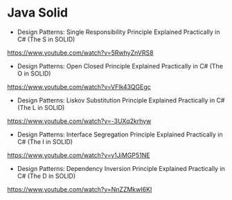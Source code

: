 # Java Solid

- Design Patterns: Single Responsibility Principle Explained Practically in C# (The S in SOLID)

https://www.youtube.com/watch?v=5RwhyZnVRS8

- Design Patterns: Open Closed Principle Explained Practically in C# (The O in SOLID)

https://www.youtube.com/watch?v=VFlk43QGEgc

- Design Patterns: Liskov Substitution Principle Explained Practically in C# (The L in SOLID)

https://www.youtube.com/watch?v=-3UXq2krhyw

- Design Patterns: Interface Segregation Principle Explained Practically in C# (The I in SOLID)

https://www.youtube.com/watch?v=y1JiMGP51NE

- Design Patterns: Dependency Inversion Principle Explained Practically in C# (The D in SOLID)

https://www.youtube.com/watch?v=NnZZMkwI6KI